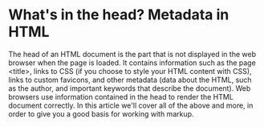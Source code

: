 # What's in the head? Metadata in HTML

The head of an HTML document is the part that is not displayed in the web browser when the page is loaded. It contains information such as the page \<title\>, links to CSS (if you choose to style your HTML content with CSS), links to custom favicons, and other metadata (data about the HTML, such as the author, and important keywords that describe the document). Web browsers use information contained in the head to render the HTML document correctly. In this article we'll cover all of the above and more, in order to give you a good basis for working with markup.